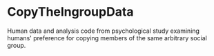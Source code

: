 # CopyTheIngroupData
Human data and analysis code from psychological study examining humans' preference for copying members of the same arbitrary social group.
